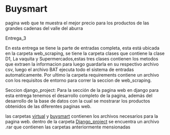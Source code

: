 # Buysmart
pagina web que te muestra el mejor precio para los productos de las grandes cadenas del valle del aburra

Entrega_3

En esta entrega se tiene la parte de entradas completa, esta está ubicada en la carpeta web_scraping, se tiene la carpeta clases que contiene la clase D1, La vaquita y Supermercados,estas tres clases contienen los metodos  que extraen la informacion para luego guardarla en su respectivo archivo csv, luego el archivo BAT ejecuta todo el sistema de entradas automaticamente. Por ultimo la carpeta requirements contiene un archivo con los requisitos de entorno para correr la seccion de web_scraping.

Seccion django_project:
Para la sección de la pagina web en django para esta entrega tenemos el desarrollo completo de la pagina, además del desarrollo de la base de datos con la cual se mostrarar los productos obtenidos de las diferentes paginas web.

las carpetas [virtual](virtual) y [buysmart](buysmart) contienen los archivos necesarios para la pagina web.
dentro de la carpeta [Django_project](Django_project) se encuentra un archivo .rar que contienen las carpetas anteriormente mensionadas 
